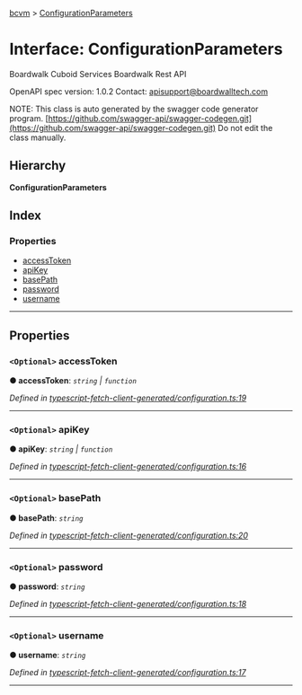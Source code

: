 [bcvm](../README.md) > [ConfigurationParameters](../interfaces/configurationparameters.md)

# Interface: ConfigurationParameters

Boardwalk Cuboid Services Boardwalk Rest API

OpenAPI spec version: 1.0.2 Contact: [apisupport@boardwalltech.com](mailto:apisupport@boardwalltech.com)

NOTE: This class is auto generated by the swagger code generator program. [https://github.com/swagger-api/swagger-codegen.git](https://github.com/swagger-api/swagger-codegen.git) Do not edit the class manually.

## Hierarchy

**ConfigurationParameters**

## Index

### Properties

* [accessToken](configurationparameters.md#accesstoken)
* [apiKey](configurationparameters.md#apikey)
* [basePath](configurationparameters.md#basepath)
* [password](configurationparameters.md#password)
* [username](configurationparameters.md#username)

---

## Properties

<a id="accesstoken"></a>

### `<Optional>` accessToken

**● accessToken**: *`string` \| `function`*

*Defined in [typescript-fetch-client-generated/configuration.ts:19](https://github.com/boardwalktech/Boardwalk-Client-Virtual-Machine-JS/blob/bd51c2e/typescript/src/typescript-fetch-client-generated/configuration.ts#L19)*

___
<a id="apikey"></a>

### `<Optional>` apiKey

**● apiKey**: *`string` \| `function`*

*Defined in [typescript-fetch-client-generated/configuration.ts:16](https://github.com/boardwalktech/Boardwalk-Client-Virtual-Machine-JS/blob/bd51c2e/typescript/src/typescript-fetch-client-generated/configuration.ts#L16)*

___
<a id="basepath"></a>

### `<Optional>` basePath

**● basePath**: *`string`*

*Defined in [typescript-fetch-client-generated/configuration.ts:20](https://github.com/boardwalktech/Boardwalk-Client-Virtual-Machine-JS/blob/bd51c2e/typescript/src/typescript-fetch-client-generated/configuration.ts#L20)*

___
<a id="password"></a>

### `<Optional>` password

**● password**: *`string`*

*Defined in [typescript-fetch-client-generated/configuration.ts:18](https://github.com/boardwalktech/Boardwalk-Client-Virtual-Machine-JS/blob/bd51c2e/typescript/src/typescript-fetch-client-generated/configuration.ts#L18)*

___
<a id="username"></a>

### `<Optional>` username

**● username**: *`string`*

*Defined in [typescript-fetch-client-generated/configuration.ts:17](https://github.com/boardwalktech/Boardwalk-Client-Virtual-Machine-JS/blob/bd51c2e/typescript/src/typescript-fetch-client-generated/configuration.ts#L17)*

___

